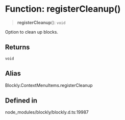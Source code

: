 # Function: registerCleanup()

> **registerCleanup**(): `void`

Option to clean up blocks.

## Returns

`void`

## Alias

Blockly.ContextMenuItems.registerCleanup

## Defined in

node_modules/blockly/blockly.d.ts:19987

